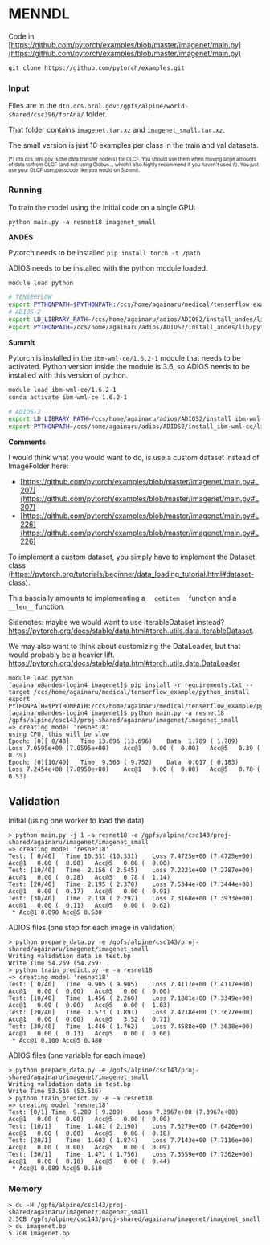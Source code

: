 # MENNDL

Code in [https://github.com/pytorch/examples/blob/master/imagenet/main.py](https://github.com/pytorch/examples/blob/master/imagenet/main.py)

```
git clone https://github.com/pytorch/examples.git
```

### Input

Files are in the `dtn.ccs.ornl.gov:/gpfs/alpine/world-shared/csc396/forAna/` folder.

That folder contains `imagenet.tar.xz` and `imagenet_small.tar.xz`. 

The small version is just 10 examples per class in the train and val datasets.

<sup> <sup> [*] dtn.ccs.ornl.gov is the data transfer node(s) for OLCF. You should use them when moving large amounts of data to/from OLCF (and not using Globus... which I also highly recommend if you haven't used it). You just use your OLCF user/passcode like you would on Summit. 
</sup> </sup>

### Running

To train the model using the initial code on a single GPU:

```
python main.py -a resnet18 imagenet_small
```

**ANDES**

Pytorch needs to be installed `pip install torch -t /path`

ADIOS needs to be installed with the python module loaded.

```bash
module load python

# TENSERFLOW
export PYTHONPATH=$PYTHONPATH:/ccs/home/againaru/medical/tenserflow_example/python_install
# ADIOS-2
export LD_LIBRARY_PATH=/ccs/home/againaru/adios/ADIOS2/install_andes/lib64:$LD_LIBRARY_PATH
export PYTHONPATH=/ccs/home/againaru/adios/ADIOS2/install_andes/lib/python3.7/site-packages:$PYTHONPATH
```

**Summit**

Pytorch is installed in the `ibm-wml-ce/1.6.2-1` module that needs to be activated. Python version inside the module is 3.6, so ADIOS needs to be installed with this version of python.

```bash
module load ibm-wml-ce/1.6.2-1
conda activate ibm-wml-ce-1.6.2-1

# ADIOS-2
export LD_LIBRARY_PATH=/ccs/home/againaru/adios/ADIOS2/install_ibm-wml-ce/lib64:$LD_LIBRARY_PATH
export PYTHONPATH=/ccs/home/againaru/adios/ADIOS2/install_ibm-wml-ce/lib/python3.7/site-packages:$PYTHONPATH
```

**Comments**

I would think what you would want to do, is use a custom dataset instead of ImageFolder here: 

- [https://github.com/pytorch/examples/blob/master/imagenet/main.py#L207](https://github.com/pytorch/examples/blob/master/imagenet/main.py#L207)
- [https://github.com/pytorch/examples/blob/master/imagenet/main.py#L226](https://github.com/pytorch/examples/blob/master/imagenet/main.py#L226)

To implement a custom dataset, you simply have to implement the Dataset class (https://pytorch.org/tutorials/beginner/data_loading_tutorial.html#dataset-class). 

This bascially amounts to implementing a `__getitem__` function and a `__len__` function. 

Sidenotes: maybe we would want to use IterableDataset instead? 
https://pytorch.org/docs/stable/data.html#torch.utils.data.IterableDataset.

We may also want to think about customizing the DataLoader, but that would probably be a heavier lift.
https://pytorch.org/docs/stable/data.html#torch.utils.data.DataLoader



```
module load python
[againaru@andes-login4 imagenet]$ pip install -r requirements.txt --target /ccs/home/againaru/medical/tenserflow_example/python_install
export PYTHONPATH=$PYTHONPATH:/ccs/home/againaru/medical/tenserflow_example/python_install
[againaru@andes-login4 imagenet]$ python main.py -a resnet18 /gpfs/alpine/csc143/proj-shared/againaru/imagenet/imagenet_small
=> creating model 'resnet18'
using CPU, this will be slow
Epoch: [0][ 0/40]	Time 13.696 (13.696)	Data  1.789 ( 1.789)	Loss 7.0595e+00 (7.0595e+00)	Acc@1   0.00 (  0.00)	Acc@5   0.39 (  0.39)
Epoch: [0][10/40]	Time  9.565 ( 9.752)	Data  0.017 ( 0.183)	Loss 7.2454e+00 (7.0950e+00)	Acc@1   0.00 (  0.00)	Acc@5   0.78 (  0.53)
```


## Validation

Initial (using one worker to load the data)

```
> python main.py -j 1 -a resnet18 -e /gpfs/alpine/csc143/proj-shared/againaru/imagenet/imagenet_small
=> creating model 'resnet18'
Test: [ 0/40]   Time 10.331 (10.331)    Loss 7.4725e+00 (7.4725e+00)    Acc@1   0.00 (  0.00)   Acc@5   0.00 (  0.00)
Test: [10/40]   Time  2.156 ( 2.545)    Loss 7.2221e+00 (7.2787e+00)    Acc@1   0.00 (  0.28)   Acc@5   0.78 (  1.14)
Test: [20/40]   Time  2.195 ( 2.378)    Loss 7.5344e+00 (7.3444e+00)    Acc@1   0.00 (  0.17)   Acc@5   0.00 (  0.91)
Test: [30/40]   Time  2.138 ( 2.297)    Loss 7.3168e+00 (7.3933e+00)    Acc@1   0.00 (  0.11)   Acc@5   0.00 (  0.62)
 * Acc@1 0.090 Acc@5 0.530
```

ADIOS files (one step for each image in validation)

```
> python prepare_data.py -e /gpfs/alpine/csc143/proj-shared/againaru/imagenet/imagenet_small
Writing validation data in test.bp
Write Time 54.259 (54.259)
> python train_predict.py -e -a resnet18
=> creating model 'resnet18'
Test: [ 0/40]   Time  9.905 ( 9.905)    Loss 7.4117e+00 (7.4117e+00)    Acc@1   0.00 (  0.00)   Acc@5   0.00 (  0.00)
Test: [10/40]   Time  1.456 ( 2.260)    Loss 7.1881e+00 (7.3349e+00)    Acc@1   0.00 (  0.00)   Acc@5   0.00 (  1.03)
Test: [20/40]   Time  1.573 ( 1.891)    Loss 7.4218e+00 (7.3677e+00)    Acc@1   0.00 (  0.00)   Acc@5   3.52 (  0.71)
Test: [30/40]   Time  1.446 ( 1.762)    Loss 7.4588e+00 (7.3638e+00)    Acc@1   0.00 (  0.13)   Acc@5   0.00 (  0.60)
 * Acc@1 0.100 Acc@5 0.480
```

ADIOS files (one variable for each image)

```
> python prepare_data.py -e /gpfs/alpine/csc143/proj-shared/againaru/imagenet/imagenet_small
Writing validation data in test.bp
Write Time 53.516 (53.516)
> python train_predict.py -e -a resnet18
=> creating model 'resnet18'
Test: [0/1] Time  9.209 ( 9.209)    Loss 7.3967e+00 (7.3967e+00)    Acc@1   0.00 (  0.00)   Acc@5   0.00 (  0.00)
Test: [10/1]    Time  1.481 ( 2.190)    Loss 7.5279e+00 (7.6426e+00)    Acc@1   0.00 (  0.00)   Acc@5   0.00 (  0.18)
Test: [20/1]    Time  1.603 ( 1.874)    Loss 7.7143e+00 (7.7116e+00)    Acc@1   0.00 (  0.00)   Acc@5   0.00 (  0.09)
Test: [30/1]    Time  1.471 ( 1.756)    Loss 7.3559e+00 (7.7362e+00)    Acc@1   0.00 (  0.10)   Acc@5   0.00 (  0.44)
 * Acc@1 0.080 Acc@5 0.510
```

### Memory

```
> du -H /gpfs/alpine/csc143/proj-shared/againaru/imagenet/imagenet_small 
2.5GB /gpfs/alpine/csc143/proj-shared/againaru/imagenet/imagenet_small 
> du imagenet.bp
5.7GB imagenet.bp
```
